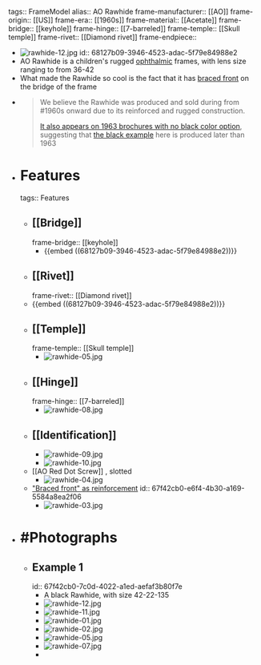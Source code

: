 tags:: FrameModel
alias:: AO Rawhide
frame-manufacturer:: [[AO]] 
frame-origin:: [[US]] 
frame-era:: [[1960s]] 
frame-material:: [[Acetate]] 
frame-bridge:: [[keyhole]] 
frame-hinge:: [[7-barreled]] 
frame-temple:: [[Skull temple]] 
frame-rivet:: [[Diamond rivet]] 
frame-endpiece::

- ![rawhide-12.jpg](../assets/ao_rawhide_11_0.jpg)
  id:: 68127b09-3946-4523-adac-5f79e84988e2
- AO Rawhide is a children's rugged [ophthalmic]([[Ophthalmic]]) frames, with lens size ranging to from 36-42
- What made the Rawhide so cool is the fact that it has [braced front](((67f42cb0-e6f4-4b30-a169-5584a8ea2f06))) on the bridge of the frame
- > We believe the Rawhide was produced and sold during from #1960s onward due to its reinforced and rugged construction.
  >
  > [It also appears on 1963 brochures with no black color option](((67f42cb0-5985-41ed-91dc-930804819192))), suggesting that [the black example](((67f42cb0-7c0d-4022-a1ed-aefaf3b80f7e))) here is produced later than 1963
- # Features
  tags:: Features
	- ## [[Bridge]]
	  frame-bridge:: [[keyhole]]
		- {{embed ((68127b09-3946-4523-adac-5f79e84988e2))}}
	- ## [[Rivet]]
	  frame-rivet:: [[Diamond rivet]]
	- {{embed ((68127b09-3946-4523-adac-5f79e84988e2))}}
	- ## [[Temple]]
	  frame-temple:: [[Skull temple]]
		- ![rawhide-05.jpg](../assets/ao_rawhide_5_0.jpg)
	- ## [[Hinge]]
	  frame-hinge:: [[7-barreled]]
		- ![rawhide-08.jpg](../assets/ao_rawhide_7_0.jpg)
	- ## [[Identification]]
		- ![rawhide-09.jpg](../assets/ao_rawhide_8_0.jpg)
		- ![rawhide-10.jpg](../assets/ao_rawhide_9_0.jpg)
	- [[AO Red Dot Screw]] , slotted
		- ![rawhide-04.jpg](../assets/ao_rawhide_4_0.jpg)
	- ["Braced front" as reinforcement]([[Reinforcement]])
	  id:: 67f42cb0-e6f4-4b30-a169-5584a8ea2f06
		- ![rawhide-03.jpg](../assets/ao_rawhide_3_0.jpg)
- # #Photographs
	- ## Example 1
	  id:: 67f42cb0-7c0d-4022-a1ed-aefaf3b80f7e
		- A black Rawhide, with size 42-22-135
		- ![rawhide-12.jpg](../assets/ao_rawhide_11_0.jpg)
		- ![rawhide-11.jpg](../assets/ao_rawhide_10_0.jpg)
		- ![rawhide-01.jpg](../assets/ao_rawhide_1_0.jpg)
		- ![rawhide-02.jpg](../assets/ao_rawhide_2_0.jpg)
		- ![rawhide-05.jpg](../assets/ao_rawhide_5_0.jpg)
		- ![rawhide-07.jpg](../assets/ao_rawhide_6_0.jpg)
		-